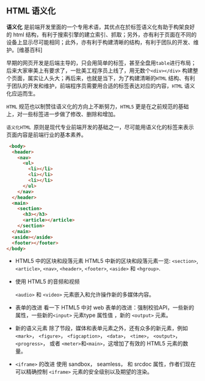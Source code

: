 ## HTML 语义化

**语义化** 是前端开发里面的一个专用术语，其优点在於标签语义化有助于构架良好的 html 结构，有利于搜索引擎的建立索引、抓取；另外，亦有利于页面在不同的设备上显示尽可能相同；此外，亦有利于构建清晰的结构，有利于团队的开发、维护。[维基百科]

早期的网页开发是后端主导的，只会用简单的标签，甚至全盘用`table`进行布局；后来大家审美上有要求了，一批美工程序员上线了，用无数个`<div></div>` 构建整个页面，属实让人头大；再后来，也就是当下，为了构建清晰的`HTML` 结构、有利于团队的开发和维护，前端程序员需要用合适的标签表达对应的内容，`HTML` 语义化应运而生。

`HTML` 规范也以制赞往语义化的方向上不断努力，`HTML5` 更是在之前规范的基础上，对一些标签进一步做了修改、删除和增加。

`语义化HTML `原则是现代专业前端开发的基础之一，尽可能用语义化的标签来表示页面内容是前端行业的基本素养。

```html
 <body>
  <header>
    <nav>
      <ul>
        <li></li>
        <li></li>
        <li></li>
      </ul>
    </nav>
  </header>
  <main>
    <section>
      <h3></h3>
      <article></article>
    </section>
  </main>
  <aside></aside>
  <footer></footer>
</body>
```

- HTML5 中的区块和段落元素
  HTML5 中新的区块和段落元素一览: `<section>`, `<article>`, `<nav>`, `<header>`, `<footer>`, `<aside>` 和 `<hgroup>`.

- 使用 HTML5 的音频和视频

  `<audio>` 和 `<video>` 元素嵌入和允许操作新的多媒体内容。

- 表单的改进
  看一下 HTML5 中对 web 表单的改进：强制校验API，一些新的属性，一些新的`<input>` 元素type 属性值 ，新的 `<output>` 元素。

- 新的语义元素
  除了节段，媒体和表单元素之外，还有众多的新元素，例如 `<mark>`， `<figure>`， `<figcaption>`， `<data>`， `<time>`， `<output>`， `<progress>`， 或者 `<meter>`和`<main>`，这增加了有效的 HTML5 元素的数量。

- `<iframe>` 的改进
  使用 sandbox， seamless， 和 srcdoc 属性，作者们现在可以精确控制 `<iframe>` 元素的安全级别以及期望的渲染。